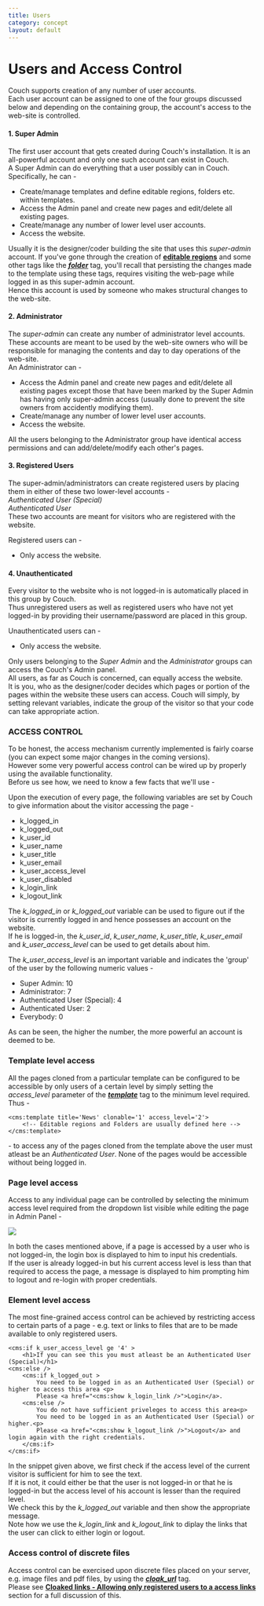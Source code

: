 ```yaml
---
title: Users
category: concept
layout: default
---
```


# Users and Access Control

Couch supports creation of any number of user accounts.<br/>
Each user account can be assigned to one of the four groups discussed below and depending on the containing group, the account's access to the web-site is controlled.

#### 1. Super Admin

The first user account that gets created during Couch's installation. It is an all-powerful account and only one such account can exist in Couch.<br/>
A Super Admin can do everything that a user possibly can in Couch. Specifically, he can -

*   Create/manage templates and define editable regions, folders etc. within templates.
*   Access the Admin panel and create new pages and edit/delete all existing pages.
*   Create/manage any number of lower level user accounts.
*   Access the website.

Usually it is the designer/coder building the site that uses this _super-admin_ account. If you've gone through the creation of [**editable regions**](../editable-regions.html) and some other tags like the [__*folder*__](../../tags-reference/folder.html) tag, you'll recall that persisting the changes made to the template using these tags, requires visiting the web-page while logged in as this super-admin account.<br/>
Hence this account is used by someone who makes structural changes to the web-site.

#### 2. Administrator

The _super-admin_ can create any number of administrator level accounts.<br/>
These accounts are meant to be used by the web-site owners who will be responsible for managing the contents and day to day operations of the web-site.<br/>
An Administrator can -

*   Access the Admin panel and create new pages and edit/delete all existing pages except those that have been marked by the Super Admin has having only super-admin access (usually done to prevent the site owners from accidently modifying them).
*   Create/manage any number of lower level user accounts.
*   Access the website.

All the users belonging to the Administrator group have identical access permissions and can add/delete/modify each other's pages.

#### 3. Registered Users

The super-admin/administrators can create registered users by placing them in either of these two lower-level accounts -<br/>
_Authenticated User (Special)_<br/>
_Authenticated User_<br/>
These two accounts are meant for visitors who are registered with the website.

Registered users can -

*   Only access the website.

#### 4. Unauthenticated

Every visitor to the website who is not logged-in is automatically placed in this group by Couch.<br/>
Thus unregistered users as well as registered users who have not yet logged-in by providing their username/password are placed in this group.

Unauthenticated users can -

*   Only access the website.

Only users belonging to the _Super Admin_ and the _Administrator_ groups can access the Couch's Admin panel.<br/>
All users, as far as Couch is concerned, can equally access the website.<br/>
It is you, who as the designer/coder decides which pages or portion of the pages within the website these users can access. Couch will simply, by setting relevant variables, indicate the group of the visitor so that your code can take appropriate action.

### ACCESS CONTROL

To be honest, the access mechanism currently implemented is fairly coarse (you can expect some major changes in the coming versions).<br/>
However some very powerful access control can be wired up by properly using the available functionality.<br/>
Before us see how, we need to know a few facts that we'll use -

Upon the execution of every page, the following variables are set by Couch to give information about the visitor accessing the page -

*   k\_logged\_in
*   k\_logged\_out
*   k\_user\_id
*   k\_user\_name
*   k\_user\_title
*   k\_user\_email
*   k\_user\_access\_level
*   k\_user\_disabled
*   k\_login\_link
*   k\_logout\_link

The *k\_logged\_in* or *k\_logged\_out* variable can be used to figure out if the visitor is currently logged in and hence possesses an account on the website.<br/>
If he is logged-in, the *k\_user\_id*, *k\_user\_name*, *k\_user\_title*, *k\_user\_email* and *k\_user\_access\_level* can be used to get details about him.

The *k\_user\_access\_level* is an important variable and indicates the 'group' of the user by the following numeric values -

*   Super Admin: 10
*   Administrator: 7
*   Authenticated User (Special): 4
*   Authenticated User: 2
*   Everybody: 0

As can be seen, the higher the number, the more powerful an account is deemed to be.

### Template level access

All the pages cloned from a particular template can be configured to be accessible by only users of a certain level by simply setting the *access\_level* parameter of the [__*template*__](../../tags-reference/template.html) tag to the minimum level required. Thus -

```
<cms:template title='News' clonable='1' access_level='2'>
    <!-- Editable regions and Folders are usually defined here -->
</cms:template>
```

\- to access any of the pages cloned from the template above the user must atleast be an _Authenticated User_. None of the pages would be accessible without being logged in.

### Page level access

Access to any individual page can be controlled by selecting the minimum access level required from the dropdown list visible while editing the page in Admin Panel -

![](../../assets/img/contents/users.png)

<p class="notice">
    In both the cases mentioned above, if a page is accessed by a user who is not logged-in, the login box is displayed to him to input his credentials.<br/>
    If the user is already logged-in but his current access level is less than that required to access the page, a message is displayed to him prompting him to logout and re-login with proper credentials.
</p>

### Element level access

The most fine-grained access control can be achieved by restricting access to certain parts of a page - e.g. text or links to files that are to be made available to only registered users.

```
<cms:if k_user_access_level ge '4' >
    <h1>If you can see this you must atleast be an Authenticated User (Special)</h1>
<cms:else />
    <cms:if k_logged_out >
        You need to be logged in as an Authenticated User (Special) or higher to access this area <p>
        Please <a href="<cms:show k_login_link />">Login</a>.
    <cms:else />
        You do not have sufficient priveleges to access this area<p>
        You need to be logged in as an Authenticated User (Special) or higher.<p>
        Please <a href="<cms:show k_logout_link />">Logout</a> and login again with the right credentials.
    </cms:if>
</cms:if>
```

In the snippet given above, we first check if the access level of the current visitor is sufficient for him to see the text.<br/>
If it is not, it could either be that the user is not logged-in or that he is logged-in but the access level of his account is lesser than the required level.<br/>
We check this by the *k\_logged\_out* variable and then show the appropriate message.<br/>
Note how we use the *k\_login\_link* and *k\_logout\_link* to diplay the links that the user can click to either login or logout.

### Access control of discrete files

Access control can be exercised upon discrete files placed on your server, e.g. image files and pdf files, by using the [__*cloak\_url*__](../../tags-reference/cloak_url.html) tag.<br/>
Please see [**Cloaked links - Allowing only registered users to a access links**](../cloaked-links.html#allowing-only-registered-users-to-access-links) section for a full discussion of this.
